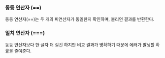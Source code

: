 ### 동등 연산자 (==)

동등 연산자(==)는 두 개의 피연산자가 동일한지 확인하며, 불리언 결과를 반환한다.

### 일치 연산자 (===)

동등 연산자보다 한 글자 더 길긴 하지만 비교 결과가 명확하기 때문에 에러가 발생할 확률을 줄여준다.
